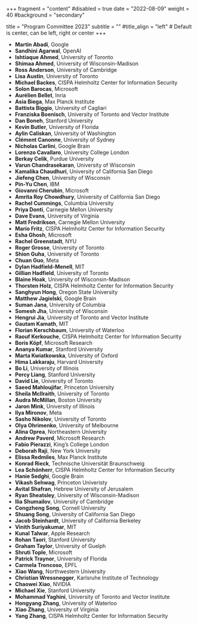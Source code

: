 +++
fragment = "content"
#disabled = true
date = "2022-08-09"
weight = 40
#background = "secondary"

title = "Program Committee 2023"
subtitle = ""
#title_align = "left" # Default is center, can be left,  right or center
+++

- **Martin Abadi**,  Google
- **Sandhini Agarwal**,  OpenAI
- **Ishtiaque Ahmed**,  University of Toronto
- **Shimaa Ahmed**, University of Wisconsin-Madison
- **Ross Anderson**,  University of Cambridge
- **Lisa Austin**,  University of Toronto
- **Michael Backes**,  CISPA Helmholtz Center for Information Security
- **Solon Barocas**,  Microsoft
- **Aurélien Bellet**,  Inria
- **Asia Biega**,  Max Planck Institute
- **Battista Biggio**,  University of Cagliari
- **Franziska Boenisch**, University of Toronto and Vector Institute
- **Dan Boneh**,  Stanford University
- **Kevin Butler**,  University of Florida
- **Aylin Caliskan**,  University of Washington
- **Clément Canonne**,  University of Sydney
- **Nicholas Carlini**,  Google Brain
- **Lorenzo Cavallaro**,  University College London
- **Berkay Celik**,  Purdue University
- **Varun Chandrasekaran**,  University of Wisconsin
- **Kamalika Chaudhuri**,  University of California San Diego
- **Jiefeng Chen**,  University of Wisconsin
- **Pin-Yu Chen**,  IBM
- **Giovanni Cherubin**,  Microsoft
- **Amrita Roy Chowdhury**,  University of California San Diego
- **Rachel Cummings**,  Columbia University
- **Priya Donti**,  Carnegie Mellon University
- **Dave Evans**,  University of Virginia
- **Matt Fredrikson**,  Carnegie Mellon University
- **Mario Fritz**,  CISPA Helmholtz Center for Information Security
- **Esha Ghosh**,  Microsoft
- **Rachel Greenstadt**,  NYU
- **Roger Grosse**,  University of Toronto
- **Shion Guha**,  University of Toronto
- **Chuan Guo**, Meta
- **Dylan Hadfield-Menell**,  MIT
- **Gillian Hadfield**,  University of Toronto
- **Blaine Hoak**,  University of Wisconsin-Madison
- **Thorsten Holz**,  CISPA Helmholtz Center for Information Security
- **Sanghyun Hong**, Oregon State University
- **Matthew Jagielski**,  Google Brain
- **Suman Jana**,  University of Columbia
- **Somesh Jha**,  University of Wisconsin
- **Hengrui Jia**, University of Toronto and Vector Institute
- **Gautam Kamath**,  MIT
- **Florian Kerschbaum**,  University of Waterloo
- **Raouf Kerkouche**, CISPA Helmholtz Center for Information Security
- **Boris Köpf**,  Microsoft Research
- **Ananya Kumar**,  Stanford University
- **Marta Kwiatkowska**,  University of Oxford
- **Hima Lakkaraju**,  Harvard University
- **Bo Li**,  University of Illinois
- **Percy Liang**,  Stanford University
- **David Lie**,  University of Toronto
- **Saeed Mahloujifar**,  Princeton University
- **Sheila McIlraith**,  University of Toronto
- **Audra McMillan**,  Boston University
- **Jaron Mink**, University of Illinois
- **Ilya Mironov**,  Meta
- **Sasho Nikolov**,  University of Toronto
- **Olya Ohrimenko**,  University of Melbourne
- **Alina Oprea**,  Northeastern University
- **Andrew Paverd**,  Microsoft Research
- **Fabio Pierazzi**,  King’s College London
- **Deborah Raji**,  New York University
- **Elissa Redmiles**,  Max Planck Institute
- **Konrad Rieck**,  Technische Universität Braunschweig
- **Lea Schönherr**,  CISPA Helmholtz Center for Information Security
- **Hanie Sedghi**,  Google Brain
- **Vikash Sehwag**, Princeton Univeristy
- **Avital Shafran**, Hebrew University of Jerusalem
- **Ryan Sheatsley**,  University of Wisconsin-Madison
- **Ilia Shumailov**,  University of Cambridge
- **Congzheng Song**,  Cornell University
- **Shuang Song**,  University of California San Diego
- **Jacob Steinhardt**,  University of California Berkeley
- **Vinith Suriyakumar**, MIT
- **Kunal Talwar**,  Apple Research
- **Rohan Taori**, Stanford University
- **Graham Taylor**,  University of Guelph
- **Shruti Tople**,  Microsoft
- **Patrick Traynor**,  University of Florida
- **Carmela Troncoso**,  EPFL
- **Xiao Wang**,  Northwestern University
- **Christian Wressnegger**, Karlsruhe Institute of Technology
- **Chaowei Xiao**, NVIDIA
- **Michael Xie**,  Stanford University
- **Mohammad Yaghini**,  University of Toronto and Vector Institute
- **Hongyang Zhang**,  University of Waterloo
- **Xiao Zhang**,  University of Virginia
- **Yang Zhang**,  CISPA Helmholtz Center for Information Security